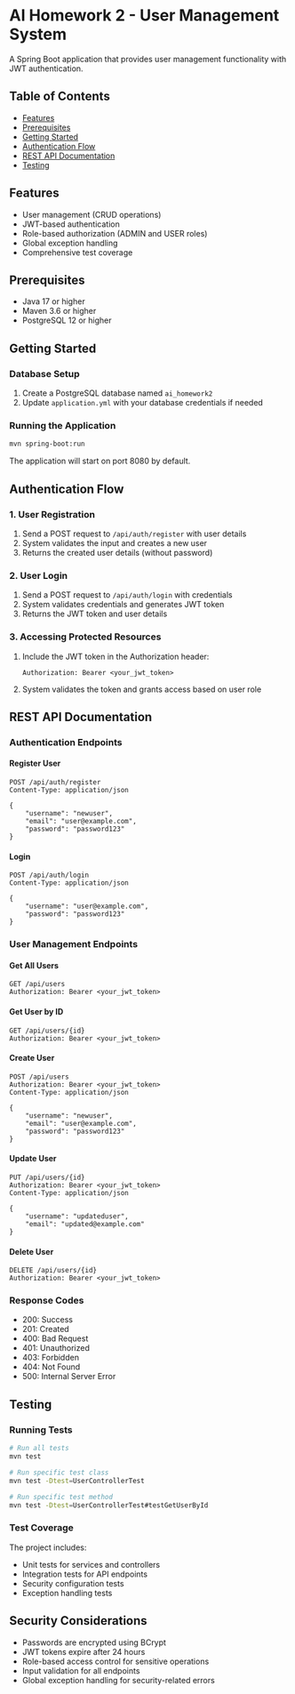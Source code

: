 # AI Homework 2 - User Management System

A Spring Boot application that provides user management functionality with JWT authentication.

## Table of Contents
- [Features](#features)
- [Prerequisites](#prerequisites)
- [Getting Started](#getting-started)
- [Authentication Flow](#authentication-flow)
- [REST API Documentation](#rest-api-documentation)
- [Testing](#testing)

## Features
- User management (CRUD operations)
- JWT-based authentication
- Role-based authorization (ADMIN and USER roles)
- Global exception handling
- Comprehensive test coverage

## Prerequisites
- Java 17 or higher
- Maven 3.6 or higher
- PostgreSQL 12 or higher

## Getting Started

### Database Setup
1. Create a PostgreSQL database named `ai_homework2`
2. Update `application.yml` with your database credentials if needed

### Running the Application
```bash
mvn spring-boot:run
```

The application will start on port 8080 by default.

## Authentication Flow

### 1. User Registration
1. Send a POST request to `/api/auth/register` with user details
2. System validates the input and creates a new user
3. Returns the created user details (without password)

### 2. User Login
1. Send a POST request to `/api/auth/login` with credentials
2. System validates credentials and generates JWT token
3. Returns the JWT token and user details

### 3. Accessing Protected Resources
1. Include the JWT token in the Authorization header:
   ```
   Authorization: Bearer <your_jwt_token>
   ```
2. System validates the token and grants access based on user role

## REST API Documentation

### Authentication Endpoints

#### Register User
```http
POST /api/auth/register
Content-Type: application/json

{
    "username": "newuser",
    "email": "user@example.com",
    "password": "password123"
}
```

#### Login
```http
POST /api/auth/login
Content-Type: application/json

{
    "username": "user@example.com",
    "password": "password123"
}
```

### User Management Endpoints

#### Get All Users
```http
GET /api/users
Authorization: Bearer <your_jwt_token>
```

#### Get User by ID
```http
GET /api/users/{id}
Authorization: Bearer <your_jwt_token>
```

#### Create User
```http
POST /api/users
Authorization: Bearer <your_jwt_token>
Content-Type: application/json

{
    "username": "newuser",
    "email": "user@example.com",
    "password": "password123"
}
```

#### Update User
```http
PUT /api/users/{id}
Authorization: Bearer <your_jwt_token>
Content-Type: application/json

{
    "username": "updateduser",
    "email": "updated@example.com"
}
```

#### Delete User
```http
DELETE /api/users/{id}
Authorization: Bearer <your_jwt_token>
```

### Response Codes
- 200: Success
- 201: Created
- 400: Bad Request
- 401: Unauthorized
- 403: Forbidden
- 404: Not Found
- 500: Internal Server Error

## Testing

### Running Tests
```bash
# Run all tests
mvn test

# Run specific test class
mvn test -Dtest=UserControllerTest

# Run specific test method
mvn test -Dtest=UserControllerTest#testGetUserById
```

### Test Coverage
The project includes:
- Unit tests for services and controllers
- Integration tests for API endpoints
- Security configuration tests
- Exception handling tests

## Security Considerations
- Passwords are encrypted using BCrypt
- JWT tokens expire after 24 hours
- Role-based access control for sensitive operations
- Input validation for all endpoints
- Global exception handling for security-related errors
